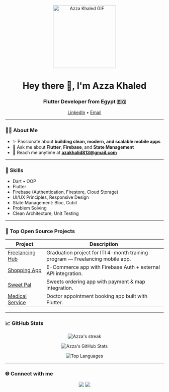 <!-- Banner / Intro -->
<p align="center">
  <img src="[https://raw.githubusercontent.com/AzaKhaled/AzaKhaled/main/AZA.png](https://user-images.githubusercontent.com/74038190/236119160-976a0405-caa7-470c-9356-16d43402ea0a.gif)" width="200px" alt="Azza Khaled GIF"/>
</p>

<h1 align="center">Hey there 👋, I'm Azza Khaled</h1>
<h3 align="center">Flutter Developer from Egypt 🇪🇬</h3>

<p align="center">
  <a href="www.linkedin.com/in/azza-khaled-4b2389219">LinkedIn</a> •
  <a href="mailto:azakhalid813@gmail.com">Email</a>
</p>

---

### 👩‍💻 About Me

- ✨ Passionate about **building clean, modern, and scalable mobile apps**  
- 💬 Ask me about **Flutter**, **Firebase**, and **State Management**  
- 📧 Reach me anytime at **azakhalid813@gmail.com**

---

### 🧠 Skills

- Dart • OOP  
- Flutter  
- Firebase (Authentication, Firestore, Cloud Storage)  
- UI/UX Principles, Responsive Design  
- State Management: Bloc, Cubit  
- Problem Solving  
- Clean Architecture, Unit Testing

---

### 🚀 Top Open Source Projects

| Project | Description |
|---------|-------------|
| [Freelancing Hub](https://github.com/AzaKhaled/Freelancing-Hub) | Graduation project for ITI 4-month training program — Freelancing mobile app. |
| [Shopping App](https://github.com/AzaKhaled/shooping_app) | E-Commerce app with Firebase Auth + external API integration. |
| [Sweet Pal](https://github.com/AzaKhaled/sweet_pal) | Sweets ordering app with payment & map integration. |
| [Medical Service](https://github.com/AzaKhaled/Medical_Service) | Doctor appointment booking app built with Flutter. |

---

### 📈 GitHub Stats

<p align="center">
  <img src="https://github-readme-streak-stats.herokuapp.com/?user=AzaKhaled&theme=radical" alt="Azza's streak" />
</p>

<p align="center">
  <img src="https://github-readme-stats.vercel.app/api?username=AzaKhaled&show_icons=true&theme=radical" alt="Azza's GitHub Stats" />
</p>

<p align="center">
  <img src="https://github-readme-stats.vercel.app/api/top-langs/?username=AzaKhaled&layout=compact&theme=radical" alt="Top Languages" />
</p>

---

### 🌐 Connect with me

<p align="center">
  <a href="www.linkedin.com/in/azza-khaled-4b2389219"><img src="https://img.shields.io/badge/LinkedIn-0077B5?style=for-the-badge&logo=linkedin&logoColor=white"/></a>
  <a href="mailto:azakhalid813@gmail.com"><img src="https://img.shields.io/badge/Email-D14836?style=for-the-badge&logo=gmail&logoColor=white"/></a>
</p>
